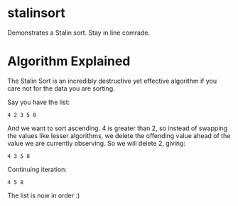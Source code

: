 # stalinsort
Demonstrates a Stalin sort. Stay in line comrade.

# Algorithm Explained
The Stalin Sort is an incredibly destructive yet effective algorithm if you care not for the data you are sorting.

Say you have the list:
```
4 2 3 5 8
```
And we want to sort ascending. 4 is greater than 2, so instead of swapping the values like lesser algorithms, we delete the offending value ahead of the value we are currently observing. So we will delete 2, giving:
```
4 3 5 8
```
Continuing iteration:
```
4 5 8
```
The list is now in order :)
